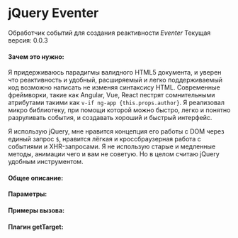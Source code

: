 # jQuery Eventer
Обработчик событий для создания реактивности *Eventer*
Текущая версия: 0.0.3

#### Зачем это нужно:
Я придерживаюсь парадигмы валидного HTML5 документа, и уверен что реактивность и удобный, расширяемый и легко поддерживаемый код возможно написать не изменяя синтаксису HTML. Современные фреймворки, такие как Angular, Vue, React пестрят сомнительными атрибутами такими как `v-if ng-app {this.props.author}`. Я реализовал микро библиотеку, при помощи которой можно быстро, легко и понятно разруливать события, и создавать хороший и быстрый интерфейс.

Я использую jQuery, мне нравится концепция его работы с DOM через единый запрос `$`, нравится лёгкая и кроссбраузерная работа с событиями и XHR-запросами. Я не использую старые и медленные методы, анимации чего и вам не советую. Но в целом считаю jQuery удобным инструментом.

#### Общее описание:


#### Параметры:

#### Примеры вызова:

#### Плагин getTarget:

